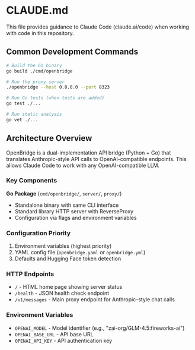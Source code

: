 # CLAUDE.md

This file provides guidance to Claude Code (claude.ai/code) when working with code in this repository.

## Common Development Commands

```bash
# Build the Go binary
go build ./cmd/openbridge

# Run the proxy server
./openbridge --host 0.0.0.0 --port 8323

# Run Go tests (when tests are added)
go test ./...

# Run static analysis
go vet ./...
```

## Architecture Overview

OpenBridge is a dual-implementation API bridge (Python + Go) that translates Anthropic-style API calls to OpenAI-compatible endpoints. This allows Claude Code to work with any OpenAI-compatible LLM.

### Key Components

**Go Package** (`cmd/openbridge/`, `server/`, `proxy/`)
- Standalone binary with same CLI interface
- Standard library HTTP server with ReverseProxy
- Configuration via flags and environment variables

### Configuration Priority
1. Environment variables (highest priority)
2. YAML config file (`openbridge.yaml` or `openbridge.yml`)
3. Defaults and Hugging Face token detection

### HTTP Endpoints
- `/` - HTML home page showing server status
- `/health` - JSON health check endpoint
- `/v1/messages` - Main proxy endpoint for Anthropic-style chat calls

### Environment Variables
- `OPENAI_MODEL` - Model identifier (e.g., "zai-org/GLM-4.5:fireworks-ai")
- `OPENAI_BASE_URL` - API base URL
- `OPENAI_API_KEY` - API authentication key
